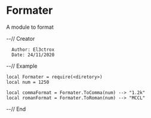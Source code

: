 # Formater
A module to format

--// Creator

	  Author: El3ctrox
	  Date: 24/11/2020
  
--// Example
  
    local Formater = require(<diretory>)
    local num = 1250
    
    local commaFormat = Formater.ToComma(num) --> "1.2k"
    local romanFormat = Formater.ToRoman(num) --> "MCCL"
  

--// End
